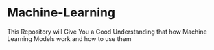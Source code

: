 # Machine-Learning
This Repository will Give You  a Good Understanding that how Machine Learning Models work and how to use them
